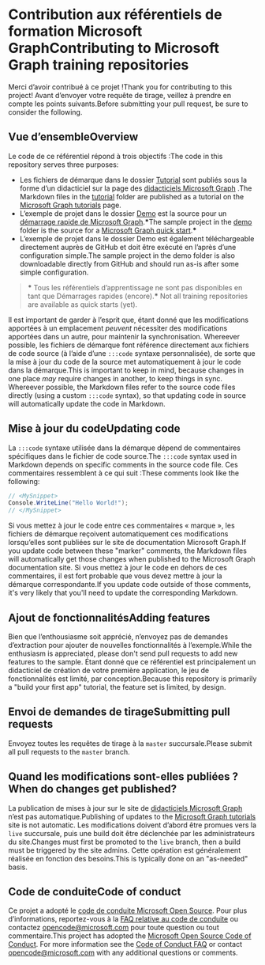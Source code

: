 # <a name="contributing-to-microsoft-graph-training-repositories"></a><span data-ttu-id="f48e0-101">Contribution aux référentiels de formation Microsoft Graph</span><span class="sxs-lookup"><span data-stu-id="f48e0-101">Contributing to Microsoft Graph training repositories</span></span>

<span data-ttu-id="f48e0-102">Merci d’avoir contribué à ce projet !</span><span class="sxs-lookup"><span data-stu-id="f48e0-102">Thank you for contributing to this project!</span></span> <span data-ttu-id="f48e0-103">Avant d’envoyer votre requête de tirage, veillez à prendre en compte les points suivants.</span><span class="sxs-lookup"><span data-stu-id="f48e0-103">Before submitting your pull request, be sure to consider the following.</span></span>

## <a name="overview"></a><span data-ttu-id="f48e0-104">Vue d’ensemble</span><span class="sxs-lookup"><span data-stu-id="f48e0-104">Overview</span></span>

<span data-ttu-id="f48e0-105">Le code de ce référentiel répond à trois objectifs :</span><span class="sxs-lookup"><span data-stu-id="f48e0-105">The code in this repository serves three purposes:</span></span>

- <span data-ttu-id="f48e0-106">Les fichiers de démarque dans le dossier [Tutorial](/tutorial) sont publiés sous la forme d’un didacticiel sur la page des [didacticiels Microsoft Graph](https://docs.microsoft.com/graph/tutorials) .</span><span class="sxs-lookup"><span data-stu-id="f48e0-106">The Markdown files in the [tutorial](/tutorial) folder are published as a tutorial on the [Microsoft Graph tutorials](https://docs.microsoft.com/graph/tutorials) page.</span></span>
- <span data-ttu-id="f48e0-107">L’exemple de projet dans le dossier [Demo](/demo) est la source pour un [démarrage rapide de Microsoft Graph](https://developer.microsoft.com/graph/quick-start).**\***</span><span class="sxs-lookup"><span data-stu-id="f48e0-107">The sample project in the [demo](/demo) folder is the source for a [Microsoft Graph quick start](https://developer.microsoft.com/graph/quick-start).**\***</span></span>
- <span data-ttu-id="f48e0-108">L’exemple de projet dans le dossier Demo est également téléchargeable directement auprès de GitHub et doit être exécuté en l’après d’une configuration simple.</span><span class="sxs-lookup"><span data-stu-id="f48e0-108">The sample project in the demo folder is also downloadable directly from GitHub and should run as-is after some simple configuration.</span></span>

> <span data-ttu-id="f48e0-109">**\*** Tous les référentiels d’apprentissage ne sont pas disponibles en tant que Démarrages rapides (encore).</span><span class="sxs-lookup"><span data-stu-id="f48e0-109">**\*** Not all training repositories are available as quick starts (yet).</span></span>

<span data-ttu-id="f48e0-110">Il est important de garder à l’esprit que, étant donné que les modifications apportées à un emplacement *peuvent* nécessiter des modifications apportées dans un autre, pour maintenir la synchronisation. Whereever possible, les fichiers de démarque font référence directement aux fichiers de code source (à l’aide d’une `:::code` syntaxe personnalisée), de sorte que la mise à jour du code de la source met automatiquement à jour le code dans la démarque.</span><span class="sxs-lookup"><span data-stu-id="f48e0-110">This is important to keep in mind, because changes in one place *may* require changes in another, to keep things in sync. Whereever possible, the Markdown files refer to the source code files directly (using a custom `:::code` syntax), so that updating code in source will automatically update the code in Markdown.</span></span>

## <a name="updating-code"></a><span data-ttu-id="f48e0-111">Mise à jour du code</span><span class="sxs-lookup"><span data-stu-id="f48e0-111">Updating code</span></span>

<span data-ttu-id="f48e0-112">La `:::code` syntaxe utilisée dans la démarque dépend de commentaires spécifiques dans le fichier de code source.</span><span class="sxs-lookup"><span data-stu-id="f48e0-112">The `:::code` syntax used in Markdown depends on specific comments in the source code file.</span></span> <span data-ttu-id="f48e0-113">Ces commentaires ressemblent à ce qui suit :</span><span class="sxs-lookup"><span data-stu-id="f48e0-113">These comments look like the following:</span></span>

```csharp
// <MySnippet>
Console.WriteLine("Hello World!");
// </MySnippet>
```

<span data-ttu-id="f48e0-114">Si vous mettez à jour le code entre ces commentaires « marque », les fichiers de démarque reçoivent automatiquement ces modifications lorsqu’elles sont publiées sur le site de documentation Microsoft Graph.</span><span class="sxs-lookup"><span data-stu-id="f48e0-114">If you update code between these "marker" comments, the Markdown files will automatically get those changes when published to the Microsoft Graph documentation site.</span></span> <span data-ttu-id="f48e0-115">Si vous mettez à jour le code en dehors de ces commentaires, il est fort probable que vous devez mettre à jour la démarque correspondante.</span><span class="sxs-lookup"><span data-stu-id="f48e0-115">If you update code outside of those comments, it's very likely that you'll need to update the corresponding Markdown.</span></span>

## <a name="adding-features"></a><span data-ttu-id="f48e0-116">Ajout de fonctionnalités</span><span class="sxs-lookup"><span data-stu-id="f48e0-116">Adding features</span></span>

<span data-ttu-id="f48e0-117">Bien que l’enthousiasme soit apprécié, n’envoyez pas de demandes d’extraction pour ajouter de nouvelles fonctionnalités à l’exemple.</span><span class="sxs-lookup"><span data-stu-id="f48e0-117">While the enthusiasm is appreciated, please don't send pull requests to add new features to the sample.</span></span> <span data-ttu-id="f48e0-118">Étant donné que ce référentiel est principalement un didacticiel de création de votre première application, le jeu de fonctionnalités est limité, par conception.</span><span class="sxs-lookup"><span data-stu-id="f48e0-118">Because this repository is primarily a "build your first app" tutorial, the feature set is limited, by design.</span></span>

## <a name="submitting-pull-requests"></a><span data-ttu-id="f48e0-119">Envoi de demandes de tirage</span><span class="sxs-lookup"><span data-stu-id="f48e0-119">Submitting pull requests</span></span>

<span data-ttu-id="f48e0-120">Envoyez toutes les requêtes de tirage à la `master` succursale.</span><span class="sxs-lookup"><span data-stu-id="f48e0-120">Please submit all pull requests to the `master` branch.</span></span>

## <a name="when-do-changes-get-published"></a><span data-ttu-id="f48e0-121">Quand les modifications sont-elles publiées ?</span><span class="sxs-lookup"><span data-stu-id="f48e0-121">When do changes get published?</span></span>

<span data-ttu-id="f48e0-122">La publication de mises à jour sur le site de [didacticiels Microsoft Graph](https://docs.microsoft.com/graph/tutorials) n’est pas automatique.</span><span class="sxs-lookup"><span data-stu-id="f48e0-122">Publishing of updates to the [Microsoft Graph tutorials](https://docs.microsoft.com/graph/tutorials) site is not automatic.</span></span> <span data-ttu-id="f48e0-123">Les modifications doivent d’abord être promues vers la `live` succursale, puis une build doit être déclenchée par les administrateurs du site.</span><span class="sxs-lookup"><span data-stu-id="f48e0-123">Changes must first be promoted to the `live` branch, then a build must be triggered by the site admins.</span></span> <span data-ttu-id="f48e0-124">Cette opération est généralement réalisée en fonction des besoins.</span><span class="sxs-lookup"><span data-stu-id="f48e0-124">This is typically done on an "as-needed" basis.</span></span>

## <a name="code-of-conduct"></a><span data-ttu-id="f48e0-125">Code de conduite</span><span class="sxs-lookup"><span data-stu-id="f48e0-125">Code of conduct</span></span>

<span data-ttu-id="f48e0-p106">Ce projet a adopté le [code de conduite Microsoft Open Source](https://opensource.microsoft.com/codeofconduct/). Pour plus d’informations, reportez-vous à la [FAQ relative au code de conduite](https://opensource.microsoft.com/codeofconduct/faq/) ou contactez [opencode@microsoft.com](mailto:opencode@microsoft.com) pour toute question ou tout commentaire.</span><span class="sxs-lookup"><span data-stu-id="f48e0-p106">This project has adopted the [Microsoft Open Source Code of Conduct](https://opensource.microsoft.com/codeofconduct/). For more information see the [Code of Conduct FAQ](https://opensource.microsoft.com/codeofconduct/faq/) or contact [opencode@microsoft.com](mailto:opencode@microsoft.com) with any additional questions or comments.</span></span>
